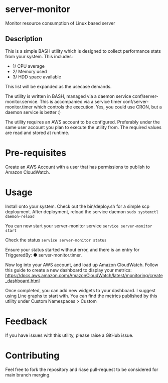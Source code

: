 # server-monitor
Monitor resource consumption of Linux based server
## Description
This is a simple BASH utility which is designed to collect performance stats from your system. This includes:
* 1/ CPU average
* 2/ Memory used
* 3/ HDD space available

This list will be expanded as the usecase demands.

The utility is written in BASH, managed via a daemon service conf/server-monitor.service. This is accompanied via a service timer conf/server-monitor.timer which controls the execution. Yes, you could use CRON, but a daemon service is better :) 

The utility requires an AWS account to be configured. Preferably under the same user account you plan to execute the utility from. The required values are read and stored at runtime.

# Pre-requisites
Create an AWS Account with a user that has permissions to publish to Amazon CloudWatch.

# Usage
Install onto your system. Check out the bin/deploy.sh for a simple scp deployment. 
After deployment, reload the service daemon
```sudo systemctl daemon-reload```

You can now start your server-monitor service
```service server-monitor start```

Check the status
```service server-monitor status```

Ensure your status started without error, and there is an entry for TriggeredBy: ● server-monitor.timer.

Now log into your AWS account, and load up Amazon CloudWatch. Follow this guide to create a new dashboard to display your metrics:
https://docs.aws.amazon.com/AmazonCloudWatch/latest/monitoring/create_dashboard.html

Once completed, you can add new widgets to your dashboard. I suggest using Line graphs to start with. You can find the metrics published by this utility under Custom Namespaces > Custom 

# Feedback
If you have issues with this utility, please raise a GitHub issue.

# Contributing
Feel free to fork the repository and riase pull-request to be considered for main branch merging.


